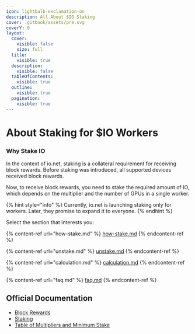 ```yaml
---
icon: lightbulb-exclamation-on
description: All About $IO Staking
cover: .gitbook/assets/pre.svg
coverY: 0
layout:
  cover:
    visible: false
    size: full
  title:
    visible: true
  description:
    visible: false
  tableOfContents:
    visible: true
  outline:
    visible: true
  pagination:
    visible: true
---
```


# About Staking for $IO Workers

### Why Stake IO

In the context of io.net, staking is a collateral requirement for receiving block rewards. Before staking was introduced, all supported devices received block rewards.

Now, to receive block rewards, you need to stake the required amount of IO, which depends on the multiplier and the number of GPUs in a single worker.

{% hint style="info" %}
Currently, io.net is launching staking only for workers. Later, they promise to expand it to everyone.
{% endhint %}

Select the section that interests you:

{% content-ref url="how-stake.md" %}
[how-stake.md](how-stake.md)
{% endcontent-ref %}

{% content-ref url="unstake.md" %}
[unstake.md](unstake.md)
{% endcontent-ref %}

{% content-ref url="calculation.md" %}
[calculation.md](calculation.md)
{% endcontent-ref %}

{% content-ref url="faq.md" %}
[faq.md](faq.md)
{% endcontent-ref %}

## Official Documentation

* [Block Rewards](https://docs.io.net/docs/block-rewards)
* [Staking](https://docs.io.net/docs/io-staking)
* [Table of Multipliers and Minimum Stake](https://docs.io.net/docs/proposed-device-block-reward-multiplier)
